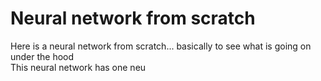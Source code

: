 # Neural network from scratch 

Here is a neural network from scratch... basically to see what is going on under the hood<br>
This neural network has one neu




